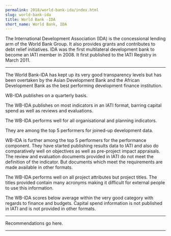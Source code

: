 ```yaml
---
permalink: 2018/world-bank-ida/index.html
slug: world-bank-ida
title: World Bank -IDA
short_name: World Bank, IDA
---
```


The International Development Association (IDA) is the concessional lending arm of the World Bank Group. It also provides grants and contributes to debt relief initiatives. IDA was the first multilateral development bank to become an IATI member in 2008. It first published to the IATI Registry in March 2011.

---

The World Bank-IDA has kept up its very good transparency levels but has been overtaken by the Asian Development Bank and the African Development Bank as the best performing development finance institution.

WB-IDA publishes on a quarterly basis.

The WB-IDA publishes on most indicators in an IATI format, barring capital spend as well as reviews and evaluations. 

The WB-IDA performs well for all organisational and planning indicators.   

They are among the top 5 performers for joined-up development data.

WB-IDA is further among the top 5 performers for the performance component. They have started publishing results data to IATI and also do comparatively well on objectives as well as pre-project impact appraisals. The review and evaluation documents provided in IATI do not meet the definition of the indicator. But documents which meet the requirements are made available in other formats.

The WB-IDA performs well on all project attributes but project titles. The titles provided contain many acronyms making it difficult for external people to use this information. 

The WB-IDA scores below average within the very good category with regards to finance and budgets. Capital spend information is not published in IATI and is not provided in other formats. 


---

Recommendations go here.

---
